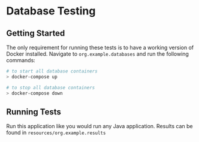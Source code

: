 # Database Testing

## Getting Started

The only requirement for running these tests is to have a working version of Docker installed.
Navigate to `org.example.databases` and run the following commands:
```bash
# to start all database containers
> docker-compose up 

# to stop all database containers
> docker-compose down
```

## Running Tests
Run this application like you would run any Java application.
Results can be found in `resources/org.example.results`
